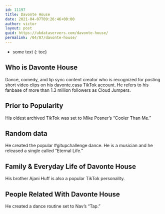 ```yaml
---
id: 11197
title: Davonte House
date: 2021-04-07T09:26:46+00:00
author: victor
layout: post
guid: https://ukdataservers.com/davonte-house/
permalink: /04/07/davonte-house/
---
```


* some text
{: toc}


## Who is Davonte House



Dance, comedy, and lip sync content creator who is recognized for posting short video clips on his davonte.casa TikTok account. He refers to his fanbase of more than 1.3 million followers as Cloud Jumpers. 

                
                
                
## Prior to Popularity



His oldest archived TikTok was set to Mike Posner&#8217;s &#8220;Cooler Than Me.&#8221;

                
                
                
## Random data



He created the popular #gitupchallenge dance. He is a musician and he released a single called &#8220;Eternal Life.&#8221;

                
                
                
## Family & Everyday Life of Davonte House



His brother Ajani Huff is also a popular TikTok personality.

                
                
                
## People Related With Davonte House



He created a dance routine set to Nav&#8217;s &#8220;Tap.&#8221;

                
              
            
          
          
          